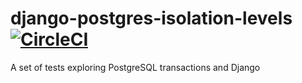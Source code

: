 # django-postgres-isolation-levels [![CircleCI](https://circleci.com/gh/michalc/django-postgres-isolation-levels.svg?style=svg)](https://circleci.com/gh/michalc/django-postgres-isolation-levels)

A set of tests exploring PostgreSQL transactions and Django
